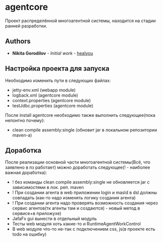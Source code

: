 # agentcore
Проект распределённой многоагентной системы, находится на стадии ранней разработки.

## Authors
* **Nikita Gorodilov** - *Initial work* - [healyou](https://github.com/healyou)

## Настройка проекта для запуска
Необходимо изменить пути в следующих файлах:
* jetty-env.xml (webapp module)
* logback.xml (agentcore module)
* context.properties (agentcore module)
* testJdbc.properties (agentcore module)

После install agentcore необходимо также выполнить следующее(пока непонтно почему):
* clean compile assembly:single (обновит jar в локальном репозитории maven-а)

## Доработка
После реализации основной части многоагентной системы(Всё, что заявлено в пз работает) 
можно доработать следующее(! - наиболее важная доработка):
* ! без команды clean compile assembly:single не обновляется jar с зависимостями в лок. реп. maven
* ! При создании агента в web приложении login и masId в dsl должны совпадать
(как-то надо изменять логику создания агента)
* ! При создании агента надо проверять возможность создания через сервис агентов(тк агенты там и создаются) - 
новый метод в сервисе+в приложухе)
* JafaFx gui вынести в отдельный модуль
* Тесты web модуля хоть какие-то и RuntimeAgentWorkControl
* В web модуле что-то не-так с подключением css, js(в проекте есть todo на ошибку)